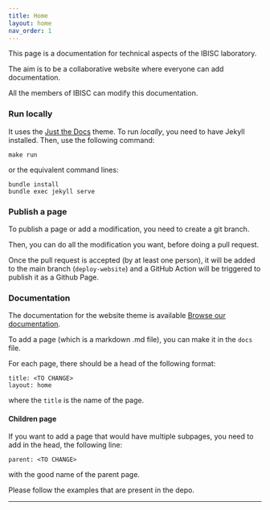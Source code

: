 ```yaml
---
title: Home
layout: home
nav_order: 1
---
```


This page is a documentation for technical aspects of the IBISC laboratory. 

The aim is to be a collaborative website where everyone can add documentation. 

All the members of IBISC can modify this documentation. 

### Run locally
It uses the [Just the Docs] theme. To run *locally*, you need to have Jekyll installed. 
Then, use the following command: 
```
make run
```
or the equivalent command lines: 
```
bundle install
bundle exec jekyll serve
```

### Publish a page

To publish a page or add a modification, you need to create a git branch. 

Then, you can do all the modification you want, before doing a pull request. 

Once the pull request is accepted (by at least one person), it will be added to the main branch (`deploy-website`) and a GitHub Action will be triggered to publish it as a Github Page. 

### Documentation

The documentation for the website theme is available [Browse our documentation][Just the Docs]. 

To add a page (which is a markdown .md file), you can make it in the `docs` file. 

For each page, there should be a head of the following format: 
```
title: <TO CHANGE>
layout: home
```
where the `title` is the name of the page. 

#### Children page

If you want to add a page that would have multiple subpages, you need to add in the head, the following line: 
```
parent: <TO CHANGE>
```
with the good name of the parent page. 


Please follow the examples that are present in the depo. 


----

[^1]: [It can take up to 10 minutes for changes to your site to publish after you push the changes to GitHub](https://docs.github.com/en/pages/setting-up-a-github-pages-site-with-jekyll/creating-a-github-pages-site-with-jekyll#creating-your-site).

[Just the Docs]: https://just-the-docs.github.io/just-the-docs/
[GitHub Pages]: https://docs.github.com/en/pages
[README]: https://github.com/just-the-docs/just-the-docs-template/blob/main/README.md
[Jekyll]: https://jekyllrb.com
[GitHub Pages / Actions workflow]: https://github.blog/changelog/2022-07-27-github-pages-custom-github-actions-workflows-beta/
[use this template]: https://github.com/just-the-docs/just-the-docs-template/generate
